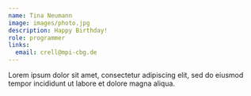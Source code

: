 ```yaml
---
name: Tina Neumann
image: images/photo.jpg
description: Happy Birthday!
role: programmer
links:
  email: crell@mpi-cbg.de 
---
```


Lorem ipsum dolor sit amet, consectetur adipiscing elit, sed do eiusmod tempor incididunt ut labore et dolore magna aliqua.
